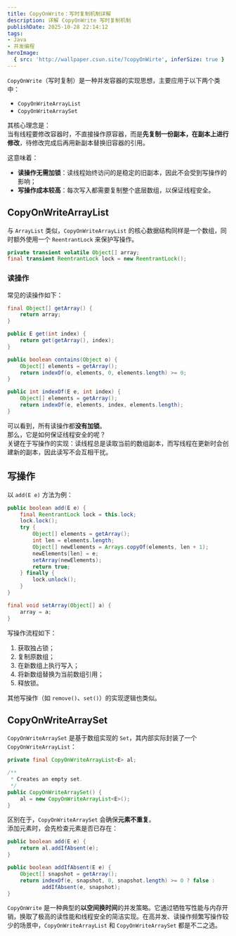 ```yaml
---
title: CopyOnWrite：写时复制机制详解
description: 详解 CopyOnWrite 写时复制机制
publishDate: 2025-10-28 22:14:12
tags:
- Java
- 并发编程
heroImage:
  { src: 'http://wallpaper.csun.site/?copyOnWirte', inferSize: true }
---
```


`CopyOnWrite`（写时复制）是一种并发容器的实现思想，主要应用于以下两个类中：

- `CopyOnWriteArrayList`
- `CopyOnWriteArraySet`

其核心理念是：  
当有线程要修改容器时，不直接操作原容器，而是**先复制一份副本，在副本上进行修改**，待修改完成后再用新副本替换旧容器的引用。

这意味着：

- **读操作无需加锁**：读线程始终访问的是稳定的旧副本，因此不会受到写操作的影响；
- **写操作成本较高**：每次写入都需要复制整个底层数组，以保证线程安全。

## CopyOnWriteArrayList

与 `ArrayList` 类似，`CopyOnWriteArrayList` 的核心数据结构同样是一个数组，同时额外使用一个 `ReentrantLock` 来保护写操作。

```java
private transient volatile Object[] array;
final transient ReentrantLock lock = new ReentrantLock();
```

### 读操作

常见的读操作如下：

```java
final Object[] getArray() {
    return array;
}

public E get(int index) {
    return get(getArray(), index);
}

public boolean contains(Object o) {
    Object[] elements = getArray();
    return indexOf(o, elements, 0, elements.length) >= 0;
}

public int indexOf(E e, int index) {
    Object[] elements = getArray();
    return indexOf(e, elements, index, elements.length);
}
```

可以看到，所有读操作都**没有加锁**。  
那么，它是如何保证线程安全的呢？  
关键在于写操作的实现：读线程总是读取当前的数组副本，而写线程在更新时会创建新的副本，因此读写不会互相干扰。

## 写操作

以 `add(E e)` 方法为例：

```java
public boolean add(E e) {
    final ReentrantLock lock = this.lock;
    lock.lock();
    try {
        Object[] elements = getArray();
        int len = elements.length;
        Object[] newElements = Arrays.copyOf(elements, len + 1);
        newElements[len] = e;
        setArray(newElements);
        return true;
    } finally {
        lock.unlock();
    }
}

final void setArray(Object[] a) {
    array = a;
}
```

写操作流程如下：

1. 获取独占锁；
2. 复制原数组；
3. 在新数组上执行写入；
4. 将新数组替换为当前数组引用；
5. 释放锁。

其他写操作（如 `remove()`、`set()`）的实现逻辑也类似。

## CopyOnWriteArraySet

`CopyOnWriteArraySet` 是基于数组实现的 `Set`，其内部实际封装了一个 `CopyOnWriteArrayList`：

```java
private final CopyOnWriteArrayList<E> al;

/**
 * Creates an empty set.
 */
public CopyOnWriteArraySet() {
    al = new CopyOnWriteArrayList<E>();
}
```

区别在于，`CopyOnWriteArraySet` 会确保**元素不重复**。  
添加元素时，会先检查元素是否已存在：

```java
public boolean add(E e) {
    return al.addIfAbsent(e);
}

public boolean addIfAbsent(E e) {
    Object[] snapshot = getArray();
    return indexOf(e, snapshot, 0, snapshot.length) >= 0 ? false :
           addIfAbsent(e, snapshot);
}
```

`CopyOnWrite` 是一种典型的**以空间换时间**的并发策略。它通过牺牲写性能与内存开销，换取了极高的读性能和线程安全的简洁实现。在高并发、读操作频繁写操作较少的场景中，`CopyOnWriteArrayList` 和 `CopyOnWriteArraySet` 都是不二之选。